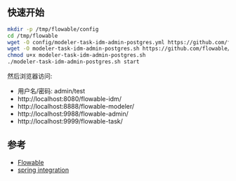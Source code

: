 

## 快速开始

```bash
mkdir -p /tmp/flowable/config
cd /tmp/flowable
wget -O config/modeler-task-idm-admin-postgres.yml https://github.com/flowable/flowable-engine/blob/master/docker/config/modeler-task-idm-admin-postgres.yml?raw=true
wget -O modeler-task-idm-admin-postgres.sh https://github.com/flowable/flowable-engine/blob/master/docker/modeler-task-idm-admin-postgres.sh?raw=true
chmod u+x modeler-task-idm-admin-postgres.sh
./modeler-task-idm-admin-postgres.sh start
```
然后浏览器访问:
- 用户名/密码: admin/test
- http://localhost:8080/flowable-idm/
- http://localhost:8888/flowable-modeler/
- http://localhost:9988/flowable-admin/
- http://localhost:9999/flowable-task/

## 参考
- [Flowable](https://www.flowable.org/)
- [spring integration](https://www.flowable.org/docs/userguide/index.html#springintegration)

